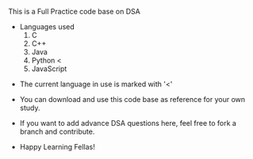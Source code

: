 This is a Full Practice code base on DSA

- Languages used
  1. C
  2. C++
  3. Java
  4. Python <
  5. JavaScript

* The current language in use is marked with '<'

- You can download and use this code base as reference for your own study.
- If you want to add advance DSA questions here, feel free to fork a branch and contribute.

- Happy Learning Fellas!
